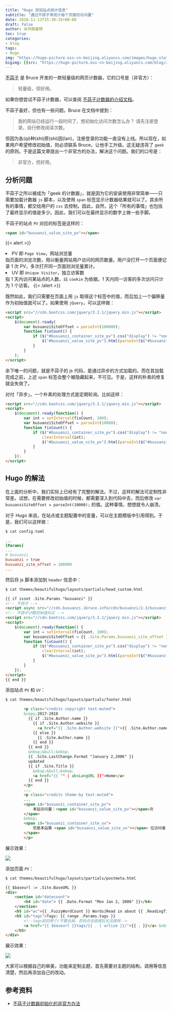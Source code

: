 ```yaml
---
title: "Hugo 添加站点统计信息"
subtitle: "通过不蒜子来统计每个页面的访问量"
date: 2018-11-12T15:30:35+08:00
draft: false
author: 米开朗基杨
toc: true
categories:
- blog
tags:
- Hugo
img: "https://hugo-picture.oss-cn-beijing.aliyuncs.com/images/hugo-static-site-generator.jpg"
bigimg: [{src: "https://hugo-picture.oss-cn-beijing.aliyuncs.com/blog/2019-04-27-080627.jpg"}]
---
```


[不蒜子](http://busuanzi.ibruce.info/) 是 Bruce 开发的一款轻量级的网页计数器，它的口号是（非官方）：

> 轻量级，但好用。

如果你想尝试不蒜子计数器，可以查阅 [不蒜子计数器的介绍文档](http://ibruce.info/2015/04/04/busuanzi/)。

不蒜子虽好，但也有一些问题。Bruce 在文档中提到：

> 我的网站已经运行一段时间了，想初始化访问次数怎么办？
> 请先注册登录，自行修改阅读次数。

但因为各(qi)种(shi)原(shi)因(lan)，注册登录的功能一直没有上线。所以现在，如果用户希望修改初始值，则必须联系 Bruce，让他手工升级。这无疑违背了 `geek` 的原则。于是这篇文章提出一个非官方的办法，解决这个问题。我们的口号是：

> 非官方，但好用。

## 分析问题

不蒜子之所以被成为「geek 的计数器」，就是因为它的安装使用非常简单——只需要加载计数器 `js` 脚本，以及使用 `span` 标签显示计数器结果就可以了。其余所有的事情，都交给用户的 `css` 去控制。因此，自然，这个「所有的事情」也包括了最终显示的值是多少。因此，我们可以在最终显示的数字上做一些手脚。

不蒜子的站点 `PV` 对应的标签是这样的：

```html
<span id="busuanzi_value_site_pv"></span>
```

{{< alert >}}
<li>PV 即 <code>Page View</code>，网站浏览量</li>
指页面的浏览次数，用以衡量网站用户访问的网页数量。用户没打开一个页面便记录 1 次 PV，多次打开同一页面则浏览量累计。
<li>UV 即 <code>Unique Visitor</code>，独立访客数</li>
指 1 天内访问某站点的人数，以 <code>cookie</code> 为依据。1 天内同一访客的多次访问只计为 1 个访客。
{{< /alert >}}

既然如此，我们只需要在页面上用 `js` 取得这个标签中的值，而后加上一个偏移量作为初始值就可以了。如果使用 `jQuery`，可以这样做：

```html
<script src="//cdn.bootcss.com/jquery/3.2.1/jquery.min.js"></script>
<script>
    $(document).ready(
        var busuanziSiteOffset = parseInt(100000);
        function fixCount() {
            if ($("#busuanzi_container_site_pv").css("display") != "none") {
                $("#busuanzi_value_site_pv").html(parseInt($("#busuanzi_value_site_pv").html()) + busuanziSiteOffset);
            }
        }
    );
</script>
```

余下唯一的问题，就是不蒜子的 js 代码，是通过异步的方式加载的。而在其加载完成之前，上述 `span` 标签会整个被隐藏起来，不可见。于是，这样的朴素的修复就会失效了。

对付「异步」，一个朴素的处理方式是定期轮询。比如这样：

```html
<script src="//cdn.bootcss.com/jquery/3.2.1/jquery.min.js"></script>
<script>
    $(document).ready(function() {
        var int = setInterval(fixCount, 100);
        var busuanziSiteOffset = parseInt(10000);
        function fixCount() {
            if ($("#busuanzi_container_site_pv").css("display") != "none") {
                clearInterval(int);
                $("#busuanzi_value_site_pv").html(parseInt($("#busuanzi_value_site_pv").html()) + busuanziSiteOffset);
            }
        }
    });
</script>
```

## Hugo 的解法

在上面的分析中，我们实际上已经有了完整的解法。不过，这样的解法可定制性非常差。试想，在需要修改初始值的时候，都需要深入到代码中去，而后修改 `var busuanziSiteOffset = parseInt(10000);` 的值。这种事情，想想就令人崩溃。

对于 Hugo 来说，在站点或主题配置中的变量，可以在主题模版中引用得到。于是，我们可以这样做：

```bash
$ cat config.toml
```
```toml
...
[Params]
...
# busuanzi
busuanzi = true
busuanzi_site_offset = 100000
...
```

然后将 js 脚本添加到 `header` 信息中：

```bash
$ cat themes/beautifulhugo/layouts/partials/head_custom.html
```
```html
{{ if isset .Site.Params "busuanzi" }}
<!-- 不蒜子 -->
<script async src="//cdn.busuanzi.ibruce.info/cdn/busuanzi/2.3/busuanzi.pure.mini.js"></script>
<!-- 不蒜子计数初始值纠正 -->
<script src="//cdn.bootcss.com/jquery/3.2.1/jquery.min.js"></script>
<script>
    $(document).ready(function() {
        var int = setInterval(fixCount, 100);
        var busuanziSiteOffset = {{ .Site.Params.busuanzi_site_offset }}
        function fixCount() {
            if ($("#busuanzi_container_site_pv").css("display") != "none") {
                clearInterval(int);
                $("#busuanzi_value_site_pv").html(parseInt($("#busuanzi_value_site_pv").html()) + busuanziSiteOffset);
            }
        }
    });
</script>
{{ end }}
```

添加站点 `PV` 和 `UV`：

```bash
$ cat themes/beautifulhugo/layouts/partials/footer.html
```
```html
        <p class="credits copyright text-muted">
        &copy;2017-2018
          {{ if .Site.Author.name }}
            {{ if .Site.Author.website }}
              <a href="{{ .Site.Author.website }}">{{ .Site.Author.name }}</a>
            {{ else }}
              {{ .Site.Author.name }}
            {{ end }}
          {{ end }}
          &nbsp;&bull;&nbsp;
          {{ .Site.LastChange.Format "January 2,2006" }}
          updated
          {{ if .Site.Title }}
            &nbsp;&bull;&nbsp;
            <a href="{{ "" | absLangURL }}">Home</a>
          {{ end }}
        </p>
        ...
        <p class="credits theme-by text-muted">
        ...
        <span id="busuanzi_container_site_pv">
            本站访问量：<span id="busuanzi_value_site_pv"></span>次
        </span>
        &nbsp;
        <span id="busuanzi_container_site_uv">
            您是本站第 <span id="busuanzi_value_site_uv"></span> 位访问者
        </span>
        </p>
```

展示效果：

![](https://cdn.jsdelivr.us/gh/yangchuansheng/imghosting6@main/uPic/bXybBs.jpg)

添加页面 `PV`：

```bash
$ cat themes/beautifulhugo/layouts/partials/postmeta.html
```
```html
{{ $baseurl := .Site.BaseURL }}
<div>
    <section id="datecount">
        <h4 id="date"> {{ .Date.Format "Mon Jan 2, 2006" }}</h4>
    </section>
    <h5 id="wc">{{ .FuzzyWordCount }} Words|Read in about {{ .ReadingTime }} Min|本文总阅读量<span id="busuanzi_value_page_pv"></span>次</h5>
    <h5 id="tags">Tags: {{ range .Params.tags }}
        <!--tags前的那个/不要去掉，否则点击链接后无法跳转-->
        <a href="{{ $baseurl }}tags/{{ . | urlize }}/">{{ . }}</a> &nbsp;{{ end }}
    </h5>
</div>
```

展示效果：

![](https://cdn.jsdelivr.us/gh/yangchuansheng/imghosting6@main/uPic/2ont92.jpg)

大家可以根据自己的审美，功能来定制主题，首先需要对主题的结构，调用等信息清楚，然后再添加自己的改动。

## 参考资料

+ [不蒜子计数器初始化的非官方办法](https://liam.page/2017/04/29/busuanzi-offset-setting/)
